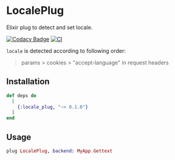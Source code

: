 # LocalePlug

Elixir plug to detect and set locale.

[![Codacy Badge](https://api.codacy.com/project/badge/Grade/0cabb936409d4acb88ca5328993e3ee8)](https://app.codacy.com/gh/bright-u/locale_plug?utm_source=github.com&utm_medium=referral&utm_content=bright-u/locale_plug&utm_campaign=Badge_Grade_Dashboard)
[![CI](https://github.com/bright-u/locale_plug/workflows/CI/badge.svg)](https://github.com/bright-u/locale_plug/actions?query=workflow%3ACI)

`locale` is detected according to following order:

> params > cookies > "accept-language" in request headers

## Installation

```elixir
def deps do
  [
    {:locale_plug, "~> 0.1.0"}
  ]
end
```

## Usage

```elixir
plug LocalePlug, backend: MyApp.Gettext
```
